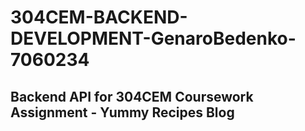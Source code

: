 # 304CEM-BACKEND-DEVELOPMENT-GenaroBedenko-7060234

## Backend API for 304CEM Coursework Assignment - Yummy Recipes Blog
